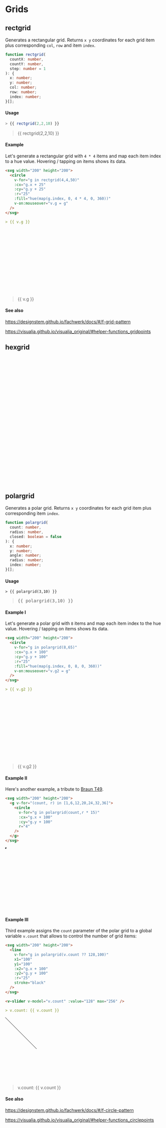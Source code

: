 # Grids

## rectgrid

Generates a rectangular grid. Returns `x y` coordinates for each grid item plus corresponding `col`, `row` and item `index`.

```ts
function rectgrid(
  countX: number,
  countY: number,
  step: number = 1
): {
  x: number;
  y: number;
  col: number;
  row: number;
  index: number;
}[];
```

#### Usage

```ts
> {{ rectgrid(2,2,10) }}
```

<blockquote style="white-space: pre">{{ rectgrid(2,2,10) }}</blockquote>

#### Example

Let's generate a rectangular grid with `4 * 4` items and map each item index to a hue value. Hovering / tapping on items shows its data.

```md
<svg width="200" height="200">
  <circle
    v-for="g in rectgrid(4,4,50)"
    :cx="g.x + 25"
    :cy="g.y + 25"
    :r="25"
    :fill="hue(map(g.index, 0, 4 * 4, 0, 360))"
    v-on:mouseover="v.g = g"
  />
</svg>

> {{ v.g }}
```

<svg width="200" height="200">
  <circle
    v-for="g in rectgrid(4,4,50)"
    :cx="g.x + 25"
    :cy="g.y + 25"
    :r="25"
    :fill="hue(map(g.index, 0, 4 * 4, 0, 360))"
    v-on:mouseover="v.g = g"
  />
</svg>

> {{ v.g }}

#### See also

https://designstem.github.io/fachwerk/docs/#/f-grid-pattern

https://visualia.github.io/visualia_original/#helper-functions_gridpoints

## hexgrid

<svg width="400" height="400">
  <circle
    v-for="g in hexgrid(4,4,50)"
    :cx="g.x + 25"
    :cy="g.y + 25"
    :r="25"
    stroke="black"
    fill="none"
  />
  <path
    v-for="g in hexgrid(4,4,50).slice(0,200)"
    :d="linepath(polargrid(6,25,true,true))"
    :transform="translate(g.x + 25,g.y + 25)"
    stroke="#aaa"
    fill="none"
  />
  <path
    v-for="g in hexgrid(4,4,50).slice(0,200)"
    :d="linepath(polargrid(6,25,false,true))"
    :transform="translate(g.x + 25,g.y + 25)"
    stroke="black"
    fill="none"
  />
</svg>

## polargrid

Generates a polar grid. Returns `x y` coordinates for each grid item plus corresponding item `index`.

```ts
function polargrid(
  count: number,
  radius: number,
  closed: boolean = false
): {
  x: number;
  y: number;
  angle: number;
  radius: number;
  index: number;
}[];
```

#### Usage

```
> {{ polargrid(3,10) }}
```

> <pre>{{ polargrid(3,10) }}</pre>

#### Example I

Let's generate a polar grid with `8` items and map each item index to the hue value. Hovering / tapping on items shows its data.

```md
<svg width="200" height="200">
  <circle
    v-for="g in polargrid(8,65)"
    :cx="g.x + 100"
    :cy="g.y + 100"
    :r="25"
    :fill="hue(map(g.index, 0, 8, 0, 360))"
    v-on:mouseover="v.g2 = g"
  />
</svg>

> {{ v.g2 }}
```

<svg width="200" height="200">
  <circle
    v-for="g in polargrid(8,65)"
    :cx="g.x + 100"
    :cy="g.y + 100"
    :r="25"
    :fill="hue(map(g.index, 0, 8, 0, 360))"
    v-on:mouseover="v.g2 = g"
  />
</svg>

> {{ v.g2 }}

#### Example II

Here's another example, a tribute to [Braun T49](https://graphicdesign.stackexchange.com/questions/113981/is-there-a-specific-name-for-a-concentric-dots-pattern-in-a-circle).

```md
<svg width="200" height="200">
  <g v-for="(count, r) in [1,6,12,20,24,32,36]">
    <circle
      v-for="g in polargrid(count,r * 15)"
      :cx="g.x + 100"
      :cy="g.y + 100"
      r="4"
    />
  </g>
</svg>
```

<svg width="200" height="200">
  <g v-for="(count, r) in [1,6,12,20,24,32,36]">
    <circle
      v-for="g in polargrid(count,r * 15)"
      :cx="g.x + 100"
      :cy="g.y + 100"
      r="4"
    />
  </g>
</svg>

#### Example III

Third example assigns the `count` parameter of the polar grid to a global variable `v.count` that allows to control the number of grid items:

```md
<svg width="200" height="200">
  <line
    v-for="g in polargrid(v.count ?? 128,100)"
    x1="100"
    y1="100"
    :x2="g.x + 100"
    :y2="g.y + 100"
    :r="25"
    stroke="black"
  />
</svg>

<v-slider v-model="v.count" :value="128" max="256" />

> v.count: {{ v.count }}
```

<svg width="200" height="200">
  <line
    v-for="g in polargrid(v.count ?? 128,100)"
    x1="100"
    y1="100"
    :x2="g.x + 100"
    :y2="g.y + 100"
    :r="25"
    stroke="black"
  />
</svg>

<v-slider v-model="v.count" :value="128" max="256" />

> v.count: {{ v.count }}

#### See also

https://designstem.github.io/fachwerk/docs/#/f-circle-pattern

https://visualia.github.io/visualia_original/#helper-functions_circlepoints
